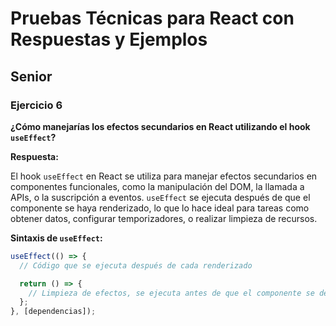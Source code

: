 # Pruebas Técnicas para React con Respuestas y Ejemplos

## Senior

### Ejercicio 6
**¿Cómo manejarías los efectos secundarios en React utilizando el hook `useEffect`?**

**Respuesta:**

El hook `useEffect` en React se utiliza para manejar efectos secundarios en componentes funcionales, como la manipulación del DOM, la llamada a APIs, o la suscripción a eventos. `useEffect` se ejecuta después de que el componente se haya renderizado, lo que lo hace ideal para tareas como obtener datos, configurar temporizadores, o realizar limpieza de recursos.

**Sintaxis de `useEffect`:**
```javascript
useEffect(() => {
  // Código que se ejecuta después de cada renderizado

  return () => {
    // Limpieza de efectos, se ejecuta antes de que el componente se desmonte o antes de la siguiente ejecución del efecto
  };
}, [dependencias]);
